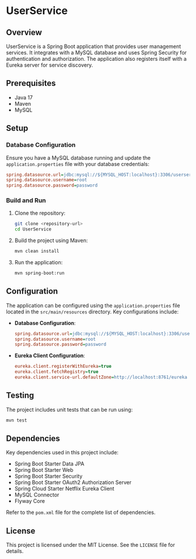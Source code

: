 # UserService

## Overview
UserService is a Spring Boot application that provides user management services. It integrates with a MySQL database and uses Spring Security for authentication and authorization. The application also registers itself with a Eureka server for service discovery.

## Prerequisites
- Java 17
- Maven
- MySQL

## Setup

### Database Configuration
Ensure you have a MySQL database running and update the `application.properties` file with your database credentials:
```ini
spring.datasource.url=jdbc:mysql://${MYSQL_HOST:localhost}:3306/userservice
spring.datasource.username=root
spring.datasource.password=password
```

### Build and Run
1. Clone the repository:
    ```sh
    git clone <repository-url>
    cd UserService
    ```

2. Build the project using Maven:
    ```sh
    mvn clean install
    ```

3. Run the application:
    ```sh
    mvn spring-boot:run
    ```

## Configuration
The application can be configured using the `application.properties` file located in the `src/main/resources` directory. Key configurations include:

- **Database Configuration**:
    ```ini
    spring.datasource.url=jdbc:mysql://${MYSQL_HOST:localhost}:3306/userservice
    spring.datasource.username=root
    spring.datasource.password=password
    ```

- **Eureka Client Configuration**:
    ```ini
    eureka.client.registerWithEureka=true
    eureka.client.fetchRegistry=true
    eureka.client.service-url.defaultZone=http://localhost:8761/eureka
    ```

## Testing
The project includes unit tests that can be run using:
```sh
mvn test
```

## Dependencies
Key dependencies used in this project include:
- Spring Boot Starter Data JPA
- Spring Boot Starter Web
- Spring Boot Starter Security
- Spring Boot Starter OAuth2 Authorization Server
- Spring Cloud Starter Netflix Eureka Client
- MySQL Connector
- Flyway Core

Refer to the `pom.xml` file for the complete list of dependencies.

## License
This project is licensed under the MIT License. See the `LICENSE` file for details.
